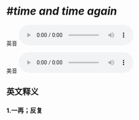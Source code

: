 # ***\#time and time again*** 
英音
<audio src="./media/time and time again1_AAC.aac" controls="controls"></audio>

美音
<audio src="./media/time and time again2_AAC.aac" controls="controls"></audio>



  

英文释义
---
### 1.**一再；反复**  


